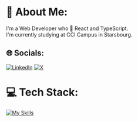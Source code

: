 # 💫 About Me:
I'm a Web Developer who 💙 React and TypeScript.<br> I'm currently studying at CCI Campus in Starsbourg.


## 🌐 Socials:
[![LinkedIn](https://img.shields.io/badge/LinkedIn-%230077B5.svg?logo=linkedin&logoColor=white)](https://www.linkedin.com/in/gauthier-seyzeriat-meyer-1b8582281/) [![X](https://img.shields.io/badge/X-black.svg?logo=X&logoColor=white)](https://x.com/Gauthier__sey) 

# 💻 Tech Stack:
[![My Skills](https://skillicons.dev/icons?i=ts,react,nextjs,angular,nodejs,php,cs,dotnet,py)]()
